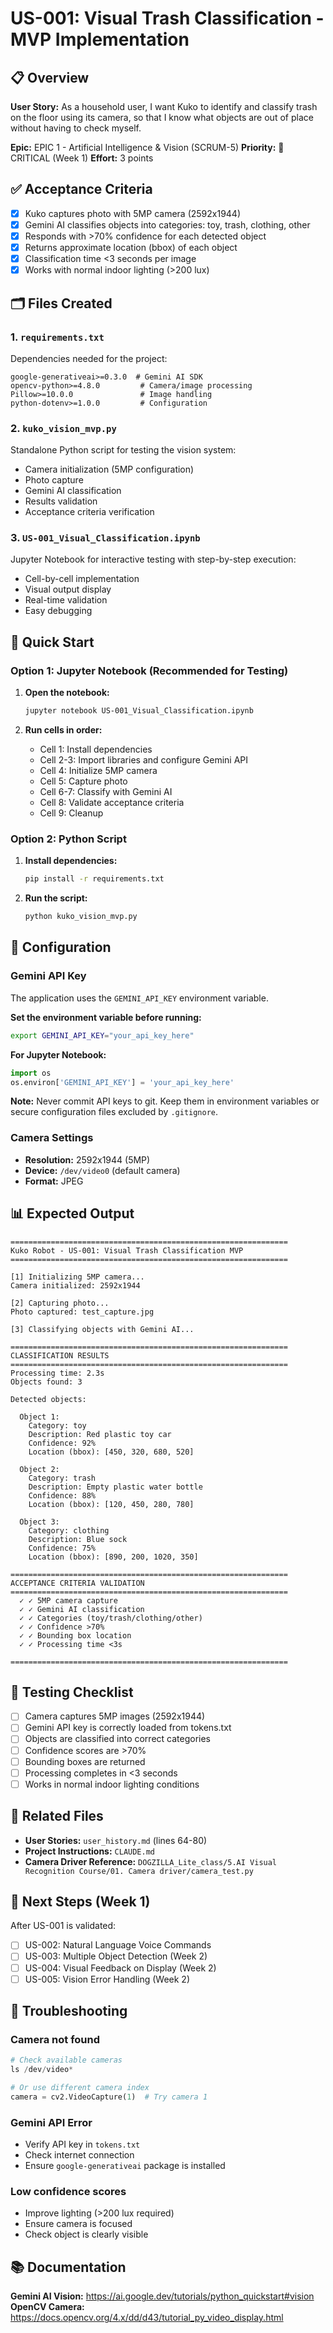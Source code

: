 # US-001: Visual Trash Classification - MVP Implementation

## 📋 Overview

**User Story:** As a household user, I want Kuko to identify and classify trash on the floor using its camera, so that I know what objects are out of place without having to check myself.

**Epic:** EPIC 1 - Artificial Intelligence & Vision (SCRUM-5)
**Priority:** 🔴 CRITICAL (Week 1)
**Effort:** 3 points

## ✅ Acceptance Criteria

- [x] Kuko captures photo with 5MP camera (2592x1944)
- [x] Gemini AI classifies objects into categories: toy, trash, clothing, other
- [x] Responds with >70% confidence for each detected object
- [x] Returns approximate location (bbox) of each object
- [x] Classification time <3 seconds per image
- [x] Works with normal indoor lighting (>200 lux)

## 🗂️ Files Created

### 1. `requirements.txt`
Dependencies needed for the project:
```
google-generativeai>=0.3.0  # Gemini AI SDK
opencv-python>=4.8.0         # Camera/image processing
Pillow>=10.0.0               # Image handling
python-dotenv>=1.0.0         # Configuration
```

### 2. `kuko_vision_mvp.py`
Standalone Python script for testing the vision system:
- Camera initialization (5MP configuration)
- Photo capture
- Gemini AI classification
- Results validation
- Acceptance criteria verification

### 3. `US-001_Visual_Classification.ipynb`
Jupyter Notebook for interactive testing with step-by-step execution:
- Cell-by-cell implementation
- Visual output display
- Real-time validation
- Easy debugging

## 🚀 Quick Start

### Option 1: Jupyter Notebook (Recommended for Testing)

1. **Open the notebook:**
   ```bash
   jupyter notebook US-001_Visual_Classification.ipynb
   ```

2. **Run cells in order:**
   - Cell 1: Install dependencies
   - Cell 2-3: Import libraries and configure Gemini API
   - Cell 4: Initialize 5MP camera
   - Cell 5: Capture photo
   - Cell 6-7: Classify with Gemini AI
   - Cell 8: Validate acceptance criteria
   - Cell 9: Cleanup

### Option 2: Python Script

1. **Install dependencies:**
   ```bash
   pip install -r requirements.txt
   ```

2. **Run the script:**
   ```bash
   python kuko_vision_mvp.py
   ```

## 🔧 Configuration

### Gemini API Key
The application uses the `GEMINI_API_KEY` environment variable.

**Set the environment variable before running:**
```bash
export GEMINI_API_KEY="your_api_key_here"
```

**For Jupyter Notebook:**
```python
import os
os.environ['GEMINI_API_KEY'] = 'your_api_key_here'
```

**Note:** Never commit API keys to git. Keep them in environment variables or secure configuration files excluded by `.gitignore`.

### Camera Settings
- **Resolution:** 2592x1944 (5MP)
- **Device:** `/dev/video0` (default camera)
- **Format:** JPEG

## 📊 Expected Output

```
==============================================================
Kuko Robot - US-001: Visual Trash Classification MVP
==============================================================

[1] Initializing 5MP camera...
Camera initialized: 2592x1944

[2] Capturing photo...
Photo captured: test_capture.jpg

[3] Classifying objects with Gemini AI...

==============================================================
CLASSIFICATION RESULTS
==============================================================
Processing time: 2.3s
Objects found: 3

Detected objects:

  Object 1:
    Category: toy
    Description: Red plastic toy car
    Confidence: 92%
    Location (bbox): [450, 320, 680, 520]

  Object 2:
    Category: trash
    Description: Empty plastic water bottle
    Confidence: 88%
    Location (bbox): [120, 450, 280, 780]

  Object 3:
    Category: clothing
    Description: Blue sock
    Confidence: 75%
    Location (bbox): [890, 200, 1020, 350]

==============================================================
ACCEPTANCE CRITERIA VALIDATION
==============================================================
  ✓ ✓ 5MP camera capture
  ✓ ✓ Gemini AI classification
  ✓ ✓ Categories (toy/trash/clothing/other)
  ✓ ✓ Confidence >70%
  ✓ ✓ Bounding box location
  ✓ ✓ Processing time <3s

==============================================================
```

## 🧪 Testing Checklist

- [ ] Camera captures 5MP images (2592x1944)
- [ ] Gemini API key is correctly loaded from tokens.txt
- [ ] Objects are classified into correct categories
- [ ] Confidence scores are >70%
- [ ] Bounding boxes are returned
- [ ] Processing completes in <3 seconds
- [ ] Works in normal indoor lighting conditions

## 🔗 Related Files

- **User Stories:** `user_history.md` (lines 64-80)
- **Project Instructions:** `CLAUDE.md`
- **Camera Driver Reference:** `DOGZILLA_Lite_class/5.AI Visual Recognition Course/01. Camera driver/camera_test.py`

## 📝 Next Steps (Week 1)

After US-001 is validated:
- [ ] US-002: Natural Language Voice Commands
- [ ] US-003: Multiple Object Detection (Week 2)
- [ ] US-004: Visual Feedback on Display (Week 2)
- [ ] US-005: Vision Error Handling (Week 2)

## 🐛 Troubleshooting

### Camera not found
```python
# Check available cameras
ls /dev/video*

# Or use different camera index
camera = cv2.VideoCapture(1)  # Try camera 1
```

### Gemini API Error
- Verify API key in `tokens.txt`
- Check internet connection
- Ensure `google-generativeai` package is installed

### Low confidence scores
- Improve lighting (>200 lux required)
- Ensure camera is focused
- Check object is clearly visible

## 📚 Documentation

**Gemini AI Vision:** https://ai.google.dev/tutorials/python_quickstart#vision
**OpenCV Camera:** https://docs.opencv.org/4.x/dd/d43/tutorial_py_video_display.html
